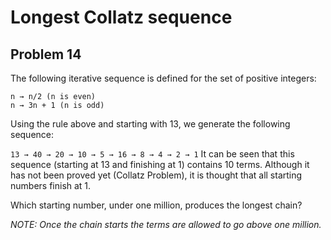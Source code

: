 Longest Collatz sequence
========================

Problem 14 
----------

The following iterative sequence is defined for the set of positive integers:

```
n → n/2 (n is even)
n → 3n + 1 (n is odd)
```

Using the rule above and starting with 13, we generate the following sequence:

`13 → 40 → 20 → 10 → 5 → 16 → 8 → 4 → 2 → 1`
It can be seen that this sequence (starting at 13 and finishing at 1) contains 10 terms. Although it has not been proved yet (Collatz Problem), it is thought that all starting numbers finish at 1.

Which starting number, under one million, produces the longest chain?

*NOTE: Once the chain starts the terms are allowed to go above one million.*
